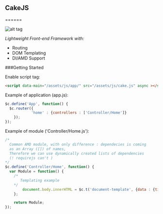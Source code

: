 ## CakeJS
======

![alt tag](https://raw.githubusercontent.com/linuxenko/cakejs/outdated-v1/cakejs.png)

*Lightweight Front-end Framework with:*

 * Routing 
 * DOM Templating
 * DI/AMD Support

###Getting Started

Enable script tag:
```html
<script data-main="/assets/js/app/" src="/assets/js/cake.js" async ></script>
```
   
Example of application (app.js):
```javascript
$c.define('App', function() {
  $c.router({
			'home' : {controllers : ['Controller/Home']}
	});
});
```

Example of module ('Controller/Home.js'):
```javascript
/* 
  Common AMD module, with only difference : dependecies is coming
  as an Array ([]) of names,
  Therefore we can use dynamically created lists of dependencies 
  (! requirejs can't )
*/
$c.define('Controller/Home', function() {
  var Module = function() {	
    /*
       Templating example
    */
		document.body.innerHTML = $c.t('document-template', {data : {time : new Date()});
	};

	return Module;
});
```

